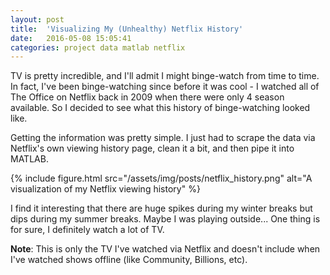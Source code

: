 ```yaml
---
layout: post
title:  'Visualizing My (Unhealthy) Netflix History'
date:   2016-05-08 15:05:41
categories: project data matlab netflix
---
```


TV is pretty incredible, and I'll admit I might binge-watch from time to time. In fact, I've been binge-watching since before it was cool - I watched all of The Office on Netflix back in 2009 when there were only 4 season available. So I decided to see what this history of binge-watching looked like.

Getting the information was pretty simple. I just had to scrape the data via Netflix's own viewing history page, clean it a bit, and then pipe it into MATLAB.

{% include figure.html src="/assets/img/posts/netflix_history.png" alt="A visualization of my Netflix viewing history" %}

I find it interesting that there are huge spikes during my winter breaks but dips during my summer breaks. Maybe I was playing outside... One thing is for sure, I definitely watch a lot of TV.

**Note**: This is only the TV I've watched via Netflix and doesn't include when I've watched shows offline (like Community, Billions, etc). 